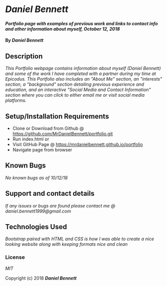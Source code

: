# _Daniel Bennett_

#### _Portfolio page with examples of previous work and links to contact info and other information about myself, October 12, 2018_

#### By _**Daniel Bennett**_

## Description

_This Portfolio webpage contains information about myself (Daniel Bennett) and some of the work I have completed with a partner during my time at Epicodus. This Portfolio also includes an "About Me" section, an "interests" section, a "background" section detailing previous experience and education, and an interactive "Social Media and Contact Information" section where you can click to either email me or visit social media platforms._

## Setup/Installation Requirements

* Clone or Download from Github @ https://github.com/MrDanielBennett/portfolio.git
* Run index.html
or
* Visit GitHub Page @ https://mrdanielbennett.github.io/portfolio
* Navigate page from browser

## Known Bugs

_No known bugs as of 10/12/18_

## Support and contact details

_If any issues or bugs are found please contact me @ daniel.bennett1999@gmail.com_

## Technologies Used

_Bootstrap paired with HTML and CSS is how I was able to create a nice looking website along with keeping formats nice and clean_

### License

*MIT*

Copyright (c) 2018 **_Daniel Bennett_**
